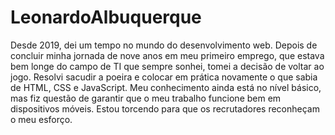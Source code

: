 # LeonardoAlbuquerque

Desde 2019, dei um tempo no mundo do desenvolvimento web. Depois de concluir minha jornada de nove anos em meu primeiro emprego, que estava bem longe do campo de TI que sempre sonhei, tomei a decisão de voltar ao jogo. Resolvi sacudir a poeira e colocar em prática novamente o que sabia de HTML, CSS e JavaScript. Meu conhecimento ainda está no nível básico, mas fiz questão de garantir que o meu trabalho funcione bem em dispositivos móveis. Estou torcendo para que os recrutadores reconheçam o meu esforço.
